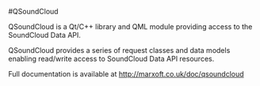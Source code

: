 #QSoundCloud

QSoundCloud is a Qt/C++ library and QML module providing access to the SoundCloud Data API.

QSoundCloud provides a series of request classes and data models enabling read/write access to SoundCloud Data API resources. 
 
Full documentation is available at http://marxoft.co.uk/doc/qsoundcloud
